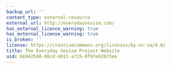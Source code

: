```yaml
---
backup_url: ''
content_type: external-resource
external_url: http://everydaysexism.com/
has_external_licence_warning: true
has_external_license_warning: true
is_broken: ''
license: https://creativecommons.org/licenses/by-nc-sa/4.0/
title: The Everyday Sexism Project Website
uid: b6942588-88cd-4011-a715-0f97e62073ee
---
```

